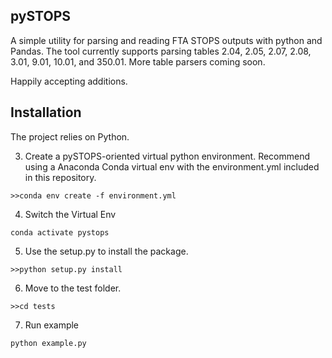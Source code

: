 ## pySTOPS
A simple utility for parsing and reading FTA STOPS outputs with python and Pandas. The tool currently supports parsing tables 2.04, 2.05, 2.07, 2.08, 3.01, 9.01, 10.01, and 350.01. More table parsers coming soon.

Happily accepting additions.

## Installation
The project relies on Python.

3. Create a pySTOPS-oriented virtual python environment. Recommend using a Anaconda Conda virtual env with the environment.yml included in this repository.
```
>>conda env create -f environment.yml
```
4. Switch the Virtual Env
```
conda activate pystops
```
5. Use the setup.py to install the package.
```
>>python setup.py install
```
6. Move to the test folder.
```
>>cd tests
```

7. Run example
```python
python example.py
```
